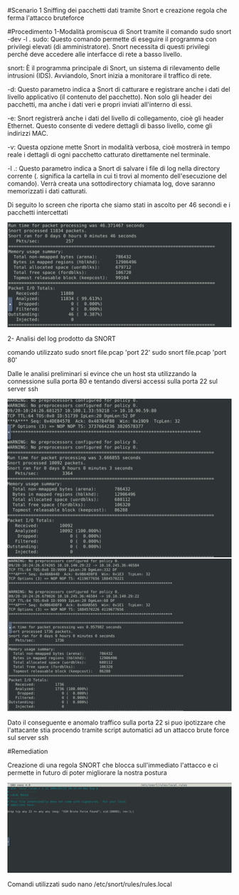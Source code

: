 #Scenario 1
Sniffing dei pacchetti dati tramite Snort e creazione regola che ferma l'attacco bruteforce

#Procedimento
1-Modalità promiscua di Snort tramite il comando sudo snort -dev -l .
sudo: Questo comando permette di eseguire il programma con privilegi elevati (di amministratore). Snort necessita di questi privilegi perché deve accedere alle interfacce di rete a basso livello.

snort: È il programma principale di Snort, un sistema di rilevamento delle intrusioni (IDS). Avviandolo, Snort inizia a monitorare il traffico di rete.

-d: Questo parametro indica a Snort di catturare e registrare anche i dati del livello applicativo (il contenuto del pacchetto). Non solo gli header dei pacchetti, ma anche i dati veri e propri inviati all'interno di essi.

-e: Snort registrerà anche i dati del livello di collegamento, cioè gli header Ethernet. Questo consente di vedere dettagli di basso livello, come gli indirizzi MAC.

-v: Questa opzione mette Snort in modalità verbosa, cioè mostrerà in tempo reale i dettagli di ogni pacchetto catturato direttamente nel terminale.

-l .: Questo parametro indica a Snort di salvare i file di log nella directory corrente (. significa la cartella in cui ti trovi al momento dell'esecuzione del comando). Verrà creata una sottodirectory chiamata log, dove saranno memorizzati i dati catturati.

Di seguito lo screen che riporta che siamo stati in ascolto per 46 secondi e i pacchetti intercettati

![Alt Text](https://github.com/paoloaglieco/SOC/blob/main/Snort/Scenario_1/sniffing_mode.png)

2- Analisi del log prodotto da SNORT

comando utilizzato sudo snort file.pcap 'port 22'
sudo snort file.pcap 'port 80'

Dalle le analisi preliminari si evince che un host sta utilizzando la connessione sulla porta 80 e tentando diversi accessi sulla porta 22 sul server ssh

![Alt Text](https://github.com/paoloaglieco/SOC/blob/main/Snort/Scenario_1/port80.png)
![Alt Text](https://github.com/paoloaglieco/SOC/blob/main/Snort/Scenario_1/port22.png)

Dato il conseguente e anomalo traffico sulla porta 22 si puo ipotizzare che l'attacante stia procendo tramite script automatici ad un attacco brute force sul server ssh

#Remediation

Creazione di una regola SNORT che blocca sull'immediato l'attacco e ci permette in futuro di poter migliorare la nostra postura

![Alt Text](https://github.com/paoloaglieco/SOC/blob/main/Snort/Scenario_1/rule.png)

Comandi utilizzati sudo nano /etc/snort/rules/rules.local

















